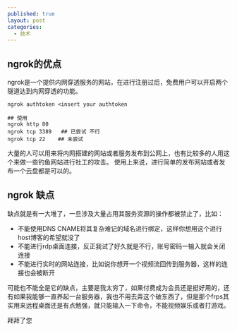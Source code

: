 ```yaml
---
published: true
layout: post
categories:
  - 技术
---
```

 
## ngrok的优点

ngrok是一个提供内网穿透服务的网站，在进行注册过后，免费用户可以开启两个隧道达到内网穿透的功能。
```ssh
ngrok authtoken <insert your authtoken

## 使用
ngrok http 80
ngrok tcp 3389   ## 已尝试 不行
ngrok tcp 22    ## 未尝试
```
大量的人可以用来将内网搭建的网站或者服务发布到公网上，也有比较多的人用这个来做一些钓鱼网站进行社工的攻击。
使用上来说，进行简单的发布网站或者发布一个云盘都是可以的。

## ngrok 缺点

缺点就是有一大堆了，一旦涉及大量占用其服务资源的操作都被禁止了，比如：

- 不能使用DNS CNAME将其复杂难记的域名进行绑定，这样你想用这个进行host博客的希望就没了
- 不能进行rdp桌面连接，反正我试了好久就是不行，账号密码一输入就会关闭连接
- 不能进行实时的网站连接，比如说你想开一个视频流回传到服务器，这样的连接也会被断开

可能也不能全是它的缺点，主要是我太穷了，如果付费成为会员还是挺好用的，还有如果我能够一直养起一台服务器，我也不用去弄这个破东西了，但是那个frps其实用来远程桌面还是有点勉强，就只能输入一下命令，不能视频娱乐或者打游戏。

拜拜了您
